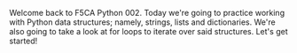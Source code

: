 Welcome back to F5CA Python 002. Today we're going to practice working with Python data structures; namely, strings, lists and dictionaries. We're also going to take a look at for loops to iterate over said structures. Let's get started!
